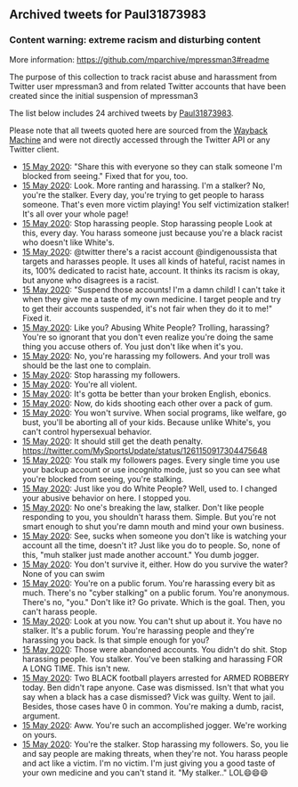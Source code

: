 ## Archived tweets for Paul31873983
### Content warning: extreme racism and disturbing content
More information: https://github.com/mparchive/mpressman3#readme


The purpose of this collection to track racist abuse and harassment from Twitter user mpressman3 and from related Twitter accounts that have been created since the initial suspension of mpressman3

The list below includes 24 archived tweets by
[Paul31873983](https://twitter.com/Paul31873983).



Please note that all tweets quoted here are sourced from the
[Wayback Machine](https://web.archive.org) and were not directly accessed through the Twitter API or
any Twitter client.



* [15 May 2020](https://web.archive.org/web/20200515115125/https://twitter.com/Paul31873983/status/1261172582352596995): "Share this with everyone so they can stalk someone I'm blocked from seeing." Fixed that for you, too.
* [15 May 2020](https://web.archive.org/web/20200515070748/https://twitter.com/Paul31873983/status/1261172341163339776): Look. More ranting and harassing. I'm a stalker? No, you're the stalker. Every day, you're trying to get people to harass someone. That's even more victim playing! You self victimization stalker! It's all over your whole page!
* [15 May 2020](https://web.archive.org/web/20200515123726/https://twitter.com/Paul31873983/status/1261171100374966279): Stop harassing people. Stop harassing people  Look at this, every day. You harass someone just because you're a black racist who doesn't like White's.
* [15 May 2020](https://web.archive.org/web/20200515063425/https://twitter.com/Paul31873983/status/1261170509670240258): @twitter  there's a racist account  @indigenoussista  that targets and harasses people. It uses all kinds of hateful, racist names in its, 100% dedicated to racist hate, account. It thinks its racism is okay, but anyone who disagrees is a racist.
* [15 May 2020](https://web.archive.org/web/20200515090315/https://twitter.com/Paul31873983/status/1261169637372440576): "Suspend those accounts! I'm a damn child! I can't take it when they give me a taste of my own medicine. I target people and try to get their accounts suspended, it's not fair when they do it to me!" Fixed it.
* [15 May 2020](https://web.archive.org/web/20200515055939/https://twitter.com/Paul31873983/status/1261169168822472704): Like you? Abusing White People? Trolling, harassing? You're so ignorant that you don't even realize you're doing the same thing you accuse others of. You just don't like when it's you.
* [15 May 2020](https://web.archive.org/web/20200515125733/https://twitter.com/Paul31873983/status/1261166920969211911): No, you're harassing my followers. And your troll was should be the last one to complain.
* [15 May 2020](https://web.archive.org/web/20200515072959/https://twitter.com/Paul31873983/status/1261166755839463424): Stop harassing my followers.
* [15 May 2020](https://web.archive.org/web/20200515090624/https://twitter.com/Paul31873983/status/1261166309770956802): You're all violent.
* [15 May 2020](https://web.archive.org/web/20200515062338/https://twitter.com/Paul31873983/status/1261166178782846976): It's gotta be better than your broken English, ebonics.
* [15 May 2020](https://web.archive.org/web/20200515090332/https://twitter.com/Paul31873983/status/1261162970966626305): Now, do kids shooting each other over a pack of gum.
* [15 May 2020](https://web.archive.org/web/20200515072057/https://twitter.com/Paul31873983/status/1261162706545016833): You won't survive. When social programs, like welfare, go bust, you'll be aborting all of your kids. Because unlike White's, you can't control hypersexual behavior.
* [15 May 2020](https://web.archive.org/web/20200515072326/https://twitter.com/Paul31873983/status/1261162348439625728): It should still get the death penalty. https://twitter.com/MySportsUpdate/status/1261150917304475648
* [15 May 2020](https://web.archive.org/web/20200515084014/https://twitter.com/Paul31873983/status/1261161800818659328): You stalk my followers pages. Every single time you use your backup account or use incognito mode, just so you can see what you're blocked from seeing, you're stalking.
* [15 May 2020](https://web.archive.org/web/20200515091104/https://twitter.com/Paul31873983/status/1261161507485896705): Just like you do White People? Well, used to. I changed your abusive behavior on here. I stopped you.
* [15 May 2020](https://web.archive.org/web/20200515070724/https://twitter.com/Paul31873983/status/1261161298945019905): No one's breaking the law, stalker. Don't like people responding to you, you shouldn't harass them. Simple. But you're not smart enough to shut you're damn mouth and mind your own business.
* [15 May 2020](https://web.archive.org/web/20200515094550/https://twitter.com/Paul31873983/status/1261159856226041861): See, sucks when someone you don't like is watching your account all the time, doesn't it? Just like you do to people. So, none of this, "muh stalker just made another account." You dumb jogger.
* [15 May 2020](https://web.archive.org/web/20200515054445/https://twitter.com/Paul31873983/status/1261158951233687552): You don't survive it, either. How do you survive the water? None of you can swim
* [15 May 2020](https://web.archive.org/web/20200515102851/https://twitter.com/Paul31873983/status/1261158045805133824): You're on a public forum. You're harassing every bit as much. There's no "cyber stalking" on a public forum. You're anonymous. There's no, "you." Don't like it? Go private. Which is the goal. Then, you can't harass people.
* [15 May 2020](https://web.archive.org/web/20200515064501/https://twitter.com/Paul31873983/status/1261157305019760640): Look at you now. You can't shut up about it. You have no stalker. It's a public forum. You're harassing people and they're harassing you back. Is that simple enough for you?
* [15 May 2020](https://web.archive.org/web/20200515095210/https://twitter.com/Paul31873983/status/1261156957139992577): Those were abandoned accounts. You didn't do shit. Stop harassing people. You stalker. You've been stalking and harassing FOR A LONG TIME. This isn't new.
* [15 May 2020](https://web.archive.org/web/20200515051259/https://twitter.com/Paul31873983/status/1261156422621986817): Two BLACK football players arrested for ARMED ROBBERY today. Ben didn't rape anyone. Case was dismissed. Isn't that what you say when a black has a case dismissed? Vick was guilty. Went to jail. Besides, those cases have 0 in common. You're making a dumb, racist, argument.
* [15 May 2020](https://web.archive.org/web/20200515072057/https://twitter.com/Paul31873983/status/1261162706545016833): Aww. You're such an accomplished jogger. We're working on yours.
* [15 May 2020](https://web.archive.org/web/20200515064544/https://twitter.com/Paul31873983/status/1261154126836240385): You're the stalker. Stop harassing my followers. So, you lie and say people are making threats, when they're not. You harass people and act like a victim. I'm no victim. I'm just giving you a good taste of your own medicine and you can't stand it. "My stalker.." LOL😄😄😄
